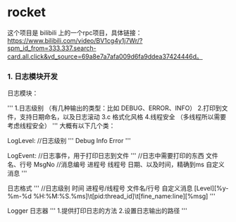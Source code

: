 # rocket

这个项目是 bilibili 上的一个rpc项目，具体链接：https://www.bilibili.com/video/BV1cg4y1j7Wr/?spm_id_from=333.337.search-card.all.click&vd_source=69a8e7a7afa009d6fa9ddea37424446d。


### 1. 日志模块开发

日志模块：

'''
1.日志级别 （有几种输出的类型：比如 DEBUG、ERROR、INFO） 
2.打印到文件，支持日期命名，以及日志滚动
3.c 格式化风格
4.线程安全 （多线程所以需要考虑线程安全）
'''
大概有以下几个类：

LogLevel:  //日志级别
'''
Debug
Info
Error
'''

LogEvent: //日志事件，用于打印日志到文件
'''
//日志中需要打印的东西
文件名、行号
MsgNo //消息编号
进程号
线程号
日期、以及时间，精确到ms
自定义消息
'''


日志格式
'''
 //日志级别 时间                     进程号/线程号     文件名/行号    自定义消息
[Level][%y-%m-%d %H:%M:%S.%ms]\t[pid:thread_id]\t[fine_name:line][%msg]
'''

Logger 日志器
'''
1.提供打印日志的方法
2.设置日志输出的路径
'''